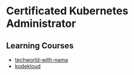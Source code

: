 # Certificated Kubernetes Administrator

## Learning Courses

* [techworld-with-nama](https://www.techworld-with-nana.com/kubernetes-administrator-cka)
* [kodekloud](https://kodekloud.com/courses/certified-kubernetes-administrator-cka/)
